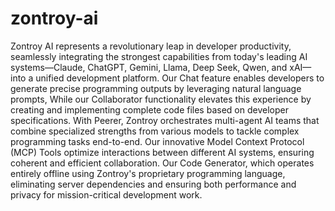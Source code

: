 # zontroy-ai
Zontroy AI represents a revolutionary leap in developer productivity, seamlessly integrating the strongest capabilities from today's leading AI systems—Claude, ChatGPT, Gemini, Llama, Deep Seek, Qwen, and xAI—into a unified development platform. 
Our Chat feature enables developers to generate precise programming outputs by leveraging natural language prompts, 
While our Collaborator functionality elevates this experience by creating and implementing complete code files based on developer specifications. 
With Peerer, Zontroy orchestrates multi-agent AI teams that combine specialized strengths from various models to tackle complex programming tasks end-to-end. 
Our innovative Model Context Protocol (MCP) Tools optimize interactions between different AI systems, ensuring coherent and efficient collaboration. 
Our Code Generator, which operates entirely offline using Zontroy's proprietary programming language, eliminating server dependencies and ensuring both performance and privacy for mission-critical development work.
